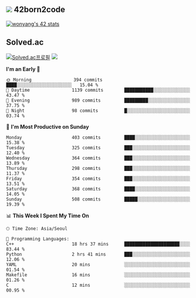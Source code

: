 
## <img src="https://img.shields.io/badge/-000000?style=flat&logo=42&logoColor=white"> 42born2code
<!--[![wonyang's 42 stats](https://badge42.vercel.app/api/v2/cl5nhe5b6007809kydha7ht42/stats?cursusId=21&coalitionId=88)](https://profile.intra.42.fr/users/wonyang)-->

[![wonyang's 42 stats](https://badge.mediaplus.ma/starryblue/wonyang?1337Badge=off&UM6P=off)](https://github.com/oakoudad/badge42)

## Solved.ac
[![Solved.ac프로필](http://mazassumnida.wtf/api/v2/generate_badge?boj=bennyws)](https://solved.ac/bennyws)
<a href="https://solved.ac/bennyws"><img src="http://mazandi.herokuapp.com/api?handle=bennyws&theme=cold"/></a>

<!--START_SECTION:waka-->
**I'm an Early 🐤** 

```text
🌞 Morning                394 commits         ████░░░░░░░░░░░░░░░░░░░░░   15.04 % 
🌆 Daytime                1139 commits        ███████████░░░░░░░░░░░░░░   43.47 % 
🌃 Evening                989 commits         █████████░░░░░░░░░░░░░░░░   37.75 % 
🌙 Night                  98 commits          █░░░░░░░░░░░░░░░░░░░░░░░░   03.74 % 
```
📅 **I'm Most Productive on Sunday** 

```text
Monday                   403 commits         ████░░░░░░░░░░░░░░░░░░░░░   15.38 % 
Tuesday                  325 commits         ███░░░░░░░░░░░░░░░░░░░░░░   12.40 % 
Wednesday                364 commits         ███░░░░░░░░░░░░░░░░░░░░░░   13.89 % 
Thursday                 298 commits         ███░░░░░░░░░░░░░░░░░░░░░░   11.37 % 
Friday                   354 commits         ███░░░░░░░░░░░░░░░░░░░░░░   13.51 % 
Saturday                 368 commits         ████░░░░░░░░░░░░░░░░░░░░░   14.05 % 
Sunday                   508 commits         █████░░░░░░░░░░░░░░░░░░░░   19.39 % 
```


📊 **This Week I Spent My Time On** 

```text
🕑︎ Time Zone: Asia/Seoul

💬 Programming Languages: 
C++                      18 hrs 37 mins      █████████████████████░░░░   83.44 % 
Python                   2 hrs 41 mins       ███░░░░░░░░░░░░░░░░░░░░░░   12.06 % 
YAML                     20 mins             ░░░░░░░░░░░░░░░░░░░░░░░░░   01.54 % 
Makefile                 16 mins             ░░░░░░░░░░░░░░░░░░░░░░░░░   01.26 % 
C                        12 mins             ░░░░░░░░░░░░░░░░░░░░░░░░░   00.95 % 
```


<!--END_SECTION:waka-->
